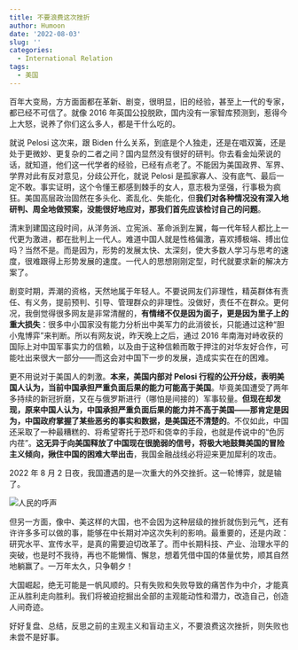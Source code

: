 ```yaml
---
title: 不要浪费这次挫折
author: Humoon
date: '2022-08-03'
slug: ''
categories:
  - International Relation
tags:
  - 美国
---
```




百年大变局，方方面面都在革新、剧变，很明显，旧的经验，甚至上一代的专家，都已经不可信了。就像 2016 年英国公投脱欧，国内没有一家智库预测到，惹得今上大怒，说养了你们这么多人，都是干什么吃的。

就说 Pelosi 这次来，跟 Biden 什么关系，到底是个人独走，还是在唱双簧，还是处于更微妙、更复杂的二者之间？国内显然没有很好的研判。你去看金灿荣说的话，就知道，他们这一代学者的经验，已经有点老了。不能因为美国政界、军界、学界对此有反对意见，分歧公开化，就说 Pelosi 是孤家寡人、没有底气、最后一定不敢。事实证明，这个令懂王都感到棘手的女人，意志极为坚强，行事极为疯狂。美国高层政治固然在多头化、紊乱化、失能化，但**我们对各种情况没有深入地研判、周全地做预案，没能很好地应对，那我们首先应该检讨自己的问题**。

清末到建国这段时间，从洋务派、立宪派、革命派到左翼，每一代年轻人都比上一代更为激进，都在批判上一代人。难道中国人就是性格偏激，喜欢搏极端、搏出位吗？当然不是。而是因为，形势的发展太快、太深刻，使大多数人学习与思考的速度，很难跟得上形势发展的速度。一代人的思想刚刚定型，时代就要求新的解决方案了。

剧变时期，弄潮的资格，天然地属于年轻人。不要说网友们非理性，精英群体有责任、有义务，提前预判、引导、管理群众的非理性。没做好，责任不在群众。更何况，我倒觉得很多网友是非常清醒的，**有情绪不仅是因为面子，更是因为里子上的重大损失**：很多中小国家没有能力分析出中美军力的此消彼长，只能通过这种“胆小鬼博弈”来判断。所以有网友说，昨天晚上之后，通过 2016 年南海对峙收获的国际上对中国军事实力的信赖，以及由于这种信赖而敢于押注的对华友好合作，可能吐出来很大一部分——而这会对中国下一步的发展，造成实实在在的困难。

更不用说对于美国人的刺激。**本来，美国内部对 Pelosi 行程的公开分歧，表明美国人认为，当前中国承担严重负面后果的能力可能高于美国**。毕竟美国遭受了两年多持续的新冠折磨，又在与俄罗斯进行（哪怕是间接的）军事较量。**但现在却发现，原来中国人认为，中国承担严重负面后果的能力并不高于美国——那肯定是因为，中国政府掌握了某些恶劣的事实和数据，是美国还不清楚的**。不仅如此，中国还采取了一种最糟糕的、将希望寄托于恐吓和侥幸的手段，也就是传说中的“色厉内荏”。**这无异于向美国释放了中国现在很脆弱的信号，将极大地鼓舞美国的冒险主义倾向，揪住中国的困难大举出击**，我国金融战线必将迎来更加犀利的攻击。

2022 年 8 月 2 日夜，我国遭遇的是一次重大的外交挫折。这一轮博弈，就是输了。



![人民的呼声](img/%E4%BA%BA%E6%B0%91%E7%9A%84%E5%91%BC%E5%A3%B0-16595296252771.png)



但另一方面，像中、美这样的大国，也不会因为这种层级的挫折就伤到元气，还有许许多多可以做的事，能够在中长期对冲这次失利的影响。最重要的，还是内政：研究水平、宣传水平，是真的需要迫切改革了。而中长期科技、产业、治理水平的突破，也是时不我待，再也不能懒惰、懈怠，想着凭借中国的体量优势，顺其自然地躺赢了。一万年太久，只争朝夕！

大国崛起，绝无可能是一帆风顺的。只有失败和失败导致的痛苦作为中介，才能真正从胜利走向胜利。我们将被迫挖掘出全部的主观能动性和潜力，改造自己，创造人间奇迹。

好好复盘、总结，反思之前的主观主义和盲动主义，不要浪费这次挫折，则失败也未尝不是好事。